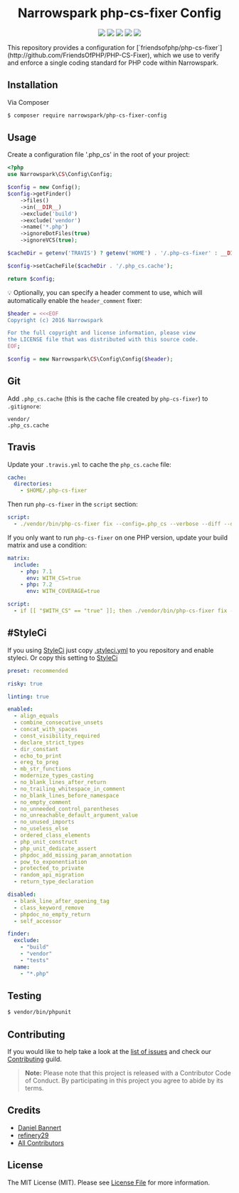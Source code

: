 <h1 align="center">Narrowspark php-cs-fixer Config</h1>
<p align="center">
    <a href="https://github.com/narrowspark/php-cs-fixer-config/releases"><img src="https://img.shields.io/packagist/v/narrowspark/php-cs-fixer-config.svg?style=flat-square"></a>
    <a href="https://php.net/"><img src="https://img.shields.io/badge/php-%5E7.1.0-8892BF.svg?style=flat-square"></a>
    <a href="https://codecov.io/gh/narrowspark/php-cs-fixer-config"><img src="https://img.shields.io/codecov/c/github/narrowspark/php-cs-fixer-config/master.svg?style=flat-square"></a>
    <a href="https://gitter.im/narrowspark/framework"><img src="https://img.shields.io/gitter/room/nwjs/nw.js.svg?style=flat-square"></a>
    <a href="http://opensource.org/licenses/MIT"><img src="https://img.shields.io/badge/license-MIT-brightgreen.svg?style=flat-square"></a>
</p>
This repository provides a configuration for [`friendsofphp/php-cs-fixer`](http://github.com/FriendsOfPHP/PHP-CS-Fixer), which
we use to verify and enforce a single coding standard for PHP code within Narrowspark.

Installation
-------------

Via Composer

``` bash
$ composer require narrowspark/php-cs-fixer-config
```

Usage
-------------

Create a configuration file '.php_cs' in the root of your project:

``` php
<?php
use Narrowspark\CS\Config\Config;

$config = new Config();
$config->getFinder()
    ->files()
    ->in(__DIR__)
    ->exclude('build')
    ->exclude('vendor')
    ->name('*.php')
    ->ignoreDotFiles(true)
    ->ignoreVCS(true);

$cacheDir = getenv('TRAVIS') ? getenv('HOME') . '/.php-cs-fixer' : __DIR__;

$config->setCacheFile($cacheDir . '/.php_cs.cache');

return $config;

```

:bulb: Optionally, you can specify a header comment to use, which will automatically enable the `header_comment` fixer:

```php
$header = <<<EOF
Copyright (c) 2016 Narrowspark

For the full copyright and license information, please view
the LICENSE file that was distributed with this source code.
EOF;

$config = new Narrowspark\CS\Config\Config($header);
```

Git
-------------
Add `.php_cs.cache` (this is the cache file created by `php-cs-fixer`) to `.gitignore`:

```
vendor/
.php_cs.cache
```

Travis
-------------
Update your `.travis.yml` to cache the `php_cs.cache` file:

```yml
cache:
  directories:
    - $HOME/.php-cs-fixer
```

Then run `php-cs-fixer` in the `script` section:

```yml
script:
  - ./vendor/bin/php-cs-fixer fix --config=.php_cs --verbose --diff --dry-run
```
If you only want to run `php-cs-fixer` on one PHP version, update your build matrix and use a condition:

```yml
matrix:
  include:
    - php: 7.1
      env: WITH_CS=true
    - php: 7.2
      env: WITH_COVERAGE=true

script:
  - if [[ "$WITH_CS" == "true" ]]; then ./vendor/bin/php-cs-fixer fix --config=.php_cs --verbose --diff --dry-run; fi
```

#StyleCi
-------------

If you using [StyleCi](https://styleci.io) just copy [.styleci.yml](.styleci.yml) to you repository and enable styleci. Or copy this setting to [StyleCi](https://styleci.io)

~~~yml
preset: recommended

risky: true

linting: true

enabled:
  - align_equals
  - combine_consecutive_unsets
  - concat_with_spaces
  - const_visibility_required
  - declare_strict_types
  - dir_constant
  - echo_to_print
  - ereg_to_preg
  - mb_str_functions
  - modernize_types_casting
  - no_blank_lines_after_return
  - no_trailing_whitespace_in_comment
  - no_blank_lines_before_namespace
  - no_empty_comment
  - no_unneeded_control_parentheses
  - no_unreachable_default_argument_value
  - no_unused_imports
  - no_useless_else
  - ordered_class_elements
  - php_unit_construct
  - php_unit_dedicate_assert
  - phpdoc_add_missing_param_annotation
  - pow_to_exponentiation
  - protected_to_private
  - random_api_migration
  - return_type_declaration

disabled:
  - blank_line_after_opening_tag
  - class_keyword_remove
  - phpdoc_no_empty_return
  - self_accessor

finder:
  exclude:
    - "build"
    - "vendor"
    - "tests"
  name:
    - "*.php"

~~~

Testing
-------------

``` bash
$ vendor/bin/phpunit
```

Contributing
------------

If you would like to help take a look at the [list of issues](http://github.com/narrowspark/testing-helper/issues) and check our [Contributing](CONTRIBUTING.md) guild.

> **Note:** Please note that this project is released with a Contributor Code of Conduct. By participating in this project you agree to abide by its terms.

Credits
-------------

- [Daniel Bannert](https://github.com/prisis)
- [refinery29](https://github.com/refinery29/php-cs-fixer-config)
- [All Contributors](../../contributors)

License
-------------

The MIT License (MIT). Please see [License File](LICENSE.md) for more information.